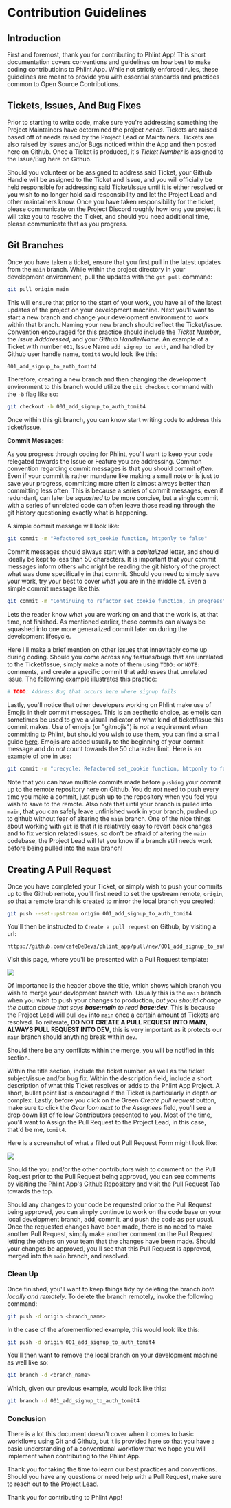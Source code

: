 # Contribution Guidelines

## Introduction

First and foremost, thank you for contributing to Phlint App! This short
documentation covers conventions and guidelines on how best to make coding
contributioins to Phlint App. While not strictly enforced rules, these
guidelines are meant to provide you with essential standards and practices
common to Open Source Contributions.

## Tickets, Issues, And Bug Fixes

Prior to starting to write code, make sure you're addressing something the
Project Maintainers have determined the project <em>needs</em>. Tickets are
raised based off of needs raised by the Project Lead or Maintainers. Tickets
are also raised by Issues and/or Bugs noticed within the App and then posted
here on Github. Once a Ticket is produced, it's <em>Ticket Number</em> is
assigned to the Issue/Bug here on Github.

Should you volunteer or be assigned to address said Ticket, your Github Handle
will be assigned to the Ticket and Issue, and you will officially be held
responsible for addressing said Ticket/Issue until it is either resolved or you
wish to no longer hold said responsibility and let the Project Lead and other
maintainers know. Once you have taken responsibility for the ticket, please
communicate on the Project Discord roughly how long you project it will take you
to resolve the Ticket, and should you need additional time, please communicate
that as you progress.

## Git Branches

Once you have taken a ticket, ensure that you first pull in the latest updates
from the `main` branch. While within the project directory in your development
environment, pull the updates with the `git pull` command:

```sh
git pull origin main
```

This will ensure that prior to the start of your work, you have all of the
latest updates of the project on your development machine. Next you'll want to
start a new branch and change your development environment to work within that
branch. Naming your new branch should reflect the Ticket/issue. Convention
encouraged for this practice should include the <em>Ticket Number</em>, the
<em>Issue Adddressed</em>, and your <em>Github Handle/Name</em>. An example of
a Ticket with number `001`, Issue Name `add signup to auth`, and handled by
Github user handle name, `tomit4` would look like this:

```sh
001_add_signup_to_auth_tomit4
```

Therefore, creating a new branch and then changing the development environment
to this branch would utilize the `git checkout` command with the `-b` flag like
so:

```sh
git checkout -b 001_add_signup_to_auth_tomit4
```

Once within this git branch, you can know start writing code to address this
ticket/issue.

**Commit Messages:**

As you progress through coding for Phlint, you'll want to keep your code
relegated towards the Issue or Feature you are addressing. Common convention
regarding commit messages is that you should commit <em>often</em>. Even if
your commit is rather mundane like making a small note or is just to save
your progress, committing more often is almost always better than committing
less often. This is because a series of commit messages, even if
redundant, can later be <em>squashed</em> to be more concise, but a single
commit with a series of unrelated code can often leave those reading through the
git history questioning exactly what is happening.

A simple commit message will look like:

```sh
git commit -m "Refactored set_cookie function, httponly to false"
```

Commit messages should always start with a <em>capitalized</em> letter, and
should ideally be kept to less than 50 characters. It is important that your
commit messages inform others who might be reading the git history of the
project what was done specifically in that commit. Should you need to simply
save your work, try your best to cover what you are in the middle of. Even a
simple commit message like this:

```sh
git commit -m "Continuing to refactor set_cookie function, in progress"
```

Lets the reader know what you are working on and that the work is, at that time,
not finished. As mentioned earlier, these commits can always be squashed
into one more generalized commit later on during the development lifecycle.

Here I'll make a brief mention on other issues that innevitably come up during coding.
Should you come across any featues/bugs that are unrelated to the Ticket/Issue, simply make a
note of them using `TODO:` or `NOTE:` comments, and create a specific commit
that addresses that unrelated issue. The following example illustrates this
practice:

```python
# TODO: Address Bug that occurs here where signup fails
```

Lastly, you'll notice that other developers working on Phlint make use of Emojis
in their commit messages. This is an aesthetic choice, as emojis can sometimes
be used to give a visual indicator of what kind of ticket/issue this commit
makes. Use of emojis (or "gitmojis") is <em>not</em> a requirement when
committing to Phlint, but should you wish to use them, you can find a small
guide [here](https://gitmoji.dev/). Emojis are added usually to the beginning of
your commit message and do <em>not</em> count towards the 50 character limit.
Here is an example of one in use:

```sh
git commit -m ":recycle: Refactored set_cookie function, httponly to false"
```

Note that you can have multiple commits made before `pushing` your commit up to
the remote repository here on Github. You do <em>not</em> need to push every
time you make a commit, just push up to the repository when you feel you wish to
save to the remote. Also note that until your branch is pulled into `main`, that
you can safely leave unfinished work in your branch, pushed up to github without
fear of altering the `main` branch. One of the nice things about working with
`git` is that it is relatively easy to revert back changes and to fix version
related issues, so don't be afraid of altering the `main` codebase, the Project
Lead will let you know if a branch still needs work before being pulled into the
`main` branch!

## Creating A Pull Request

Once you have completed your Ticket, or simply wish to push your commits up to
the Github remote, you'll first need to set the upstream remote, `origin`, so
that a remote branch is created to mirror the local branch you created:

```sh
git push --set-upstream origin 001_add_signup_to_auth_tomit4
```

You'll then be instructed to `Create a pull request` on Github, by visiting a
url:

```
https://github.com/cafeDeDevs/phlint_app/pull/new/001_add_signup_to_auth_tomit4
```

Visit this page, where you'll be presented with a Pull Request template:

<img src="./assets/contributing_001.png" />

Of importance is the header above the title, which shows which branch you wish
to merge your devlopment branch with. Usually this is the `main` branch when you
wish to push your changes to production, <em>but you should change the button
above that says <b>base:main</b> to read <b>base:dev</b></em>. This is because the Project
Lead will pull `dev` into `main` once a certain amount of Tickets are resolved. To reiterate,
<b>DO NOT CREATE A PULL REQUEST INTO MAIN, ALWAYS PULL REQUEST INTO DEV</b>, this is very important
as it protects our `main` branch should anything break within `dev`.

Should there be any conflicts within the merge, you will be notified in this section.

Within the title section, include the ticket number, as well as the ticket subject/issue
and/or bug fix. Within the description field, include a short description of
what this Ticket resolves or adds to the Phlint App Project. A short, bullet
point list is encouraged if the Ticket is particularly in depth or complex.
Lastly, before you click on the Green <em>Create pull request</em> button, make
sure to click the <em>Gear Icon next to the Assignees</em> field, you'll see a
drop down list of fellow Contributors presented to you. Most of the time, you'll
want to Assign the Pull Request to the Project Lead, in this case, that'd be me,
`tomit4`.

Here is a screenshot of what a filled out Pull Request Form might look like:

<img src="./assets/contributing_002.png" />

Should the you and/or the other contributors wish to comment on the Pull Request
prior to the Pull Request being approved, you can see comments by visiting the
Phlint App's [Github Repository](https://github.com/cafeDeDevs/phlint_app) and
visit the Pull Request Tab towards the top.

Should any changes to your code be requested prior to the Pull Request being
approved, you can simply continue to work on the code base on your local
development branch, add, commit, and push the code as per usual. Once the
requested changes have been made, there is no need to make another Pull Request,
simply make another comment on the Pull Request letting the others on your team
that the changes have been made. Should your changes be approved, you'll see
that this Pull Request is approved, merged into the `main` branch, and resolved.

### Clean Up

Once finished, you'll want to keep things tidy by deleting the branch <em>both
locally and remotely</em>. To delete the branch remotely, invoke the following
command:

```sh
git push -d origin <branch_name>
```

In the case of the aforementioned example, this would look like this:

```sh
git push -d origin 001_add_signup_to_auth_tomit4
```

You'll then want to remove the local branch on your development machine as well
like so:

```sh
git branch -d <branch_name>
```

Which, given our previous example, would look like this:

```sh
git branch -d 001_add_signup_to_auth_tomit4
```

### Conclusion

There is a lot this document doesn't cover when it comes to basic workflows
using Git and Github, but it is provided here so that you have a basic
understanding of a conventional workflow that we hope you will implement when
contributing to the Phlint App.

Thank you for taking the time to learn our best practices and conventions.
Should you have any questions or need help with a Pull Request, make sure to
reach out to the [Project Lead](https://github.com/tomit4).

Thank you for contributing to Phlint App!
